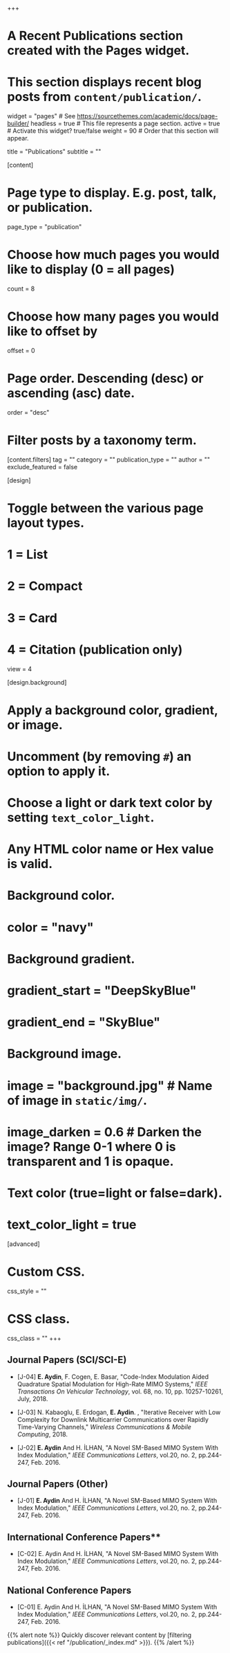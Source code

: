 +++
# A Recent Publications section created with the Pages widget.
# This section displays recent blog posts from `content/publication/`.

widget = "pages"  # See https://sourcethemes.com/academic/docs/page-builder/
headless = true  # This file represents a page section.
active = true  # Activate this widget? true/false
weight = 90  # Order that this section will appear.

title = "Publications"
subtitle = ""

[content]
  # Page type to display. E.g. post, talk, or publication.
  page_type = "publication"
  
  # Choose how much pages you would like to display (0 = all pages)
  count = 8
  
  # Choose how many pages you would like to offset by
  offset = 0

  # Page order. Descending (desc) or ascending (asc) date.
  order = "desc"

  # Filter posts by a taxonomy term.
  [content.filters]
    tag = ""
    category = ""
    publication_type = ""
    author = ""
    exclude_featured = false
  
[design]
  # Toggle between the various page layout types.
  #   1 = List
  #   2 = Compact
  #   3 = Card
  #   4 = Citation (publication only)
  view = 4
  
[design.background]
  # Apply a background color, gradient, or image.
  #   Uncomment (by removing `#`) an option to apply it.
  #   Choose a light or dark text color by setting `text_color_light`.
  #   Any HTML color name or Hex value is valid.
    
  # Background color.
  # color = "navy"
  
  # Background gradient.
  # gradient_start = "DeepSkyBlue"
  # gradient_end = "SkyBlue"
  
  # Background image.
  # image = "background.jpg"  # Name of image in `static/img/`.
  # image_darken = 0.6  # Darken the image? Range 0-1 where 0 is transparent and 1 is opaque.

  # Text color (true=light or false=dark).
  # text_color_light = true  
  
[advanced]
 # Custom CSS. 
 css_style = ""
 
 # CSS class.
 css_class = ""
+++

## **Journal Papers** (SCI/SCI-E)

* [J-04] **E. Aydin**, F. Cogen, E. Basar,  "Code-Index Modulation Aided Quadrature Spatial Modulation for High-Rate MIMO Systems," _IEEE Transactions On Vehicular Technology_, vol. 68, no. 10, pp. 10257-10261,  July, 2018.

* [J-03] N. Kabaoglu, E. Erdogan, **E. Aydin**. , "Iterative Receiver with Low Complexity for Downlink Multicarrier Communications over Rapidly Time-Varying Channels," _Wireless Communications & Mobile Computing_, 2018.

* [J-02] **E. Aydin** And H. İLHAN, "A Novel SM-Based MIMO System With Index Modulation," _IEEE Communications Letters_, vol.20, no. 2, pp.244-247, Feb. 2016.

## **Journal Papers (Other)**

* [J-01] **E. Aydin** And H. İLHAN, "A Novel SM-Based MIMO System With Index Modulation," _IEEE Communications Letters_, vol.20, no. 2, pp.244-247, Feb. 2016.

## **I**nternational Conference Papers**

* [C-02] E. Aydin And H. İLHAN, "A Novel SM-Based MIMO System With Index Modulation," _IEEE Communications Letters_, vol.20, no. 2, pp.244-247, Feb. 2016.

## **National Conference Papers**

* [C-01] E. Aydin And H. İLHAN, "A Novel SM-Based MIMO System With Index Modulation," _IEEE Communications Letters_, vol.20, no. 2, pp.244-247, Feb. 2016.

{{% alert note %}}
Quickly discover relevant content by [filtering publications]({{< ref "/publication/_index.md" >}}).
{{% /alert %}}
